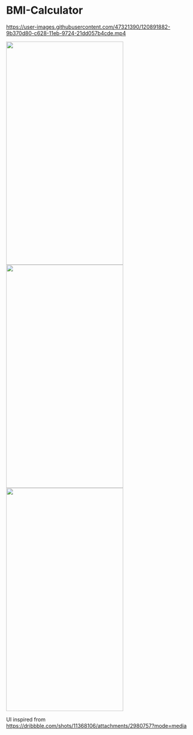 
# BMI-Calculator



https://user-images.githubusercontent.com/47321390/120891882-9b370d80-c628-11eb-9724-21dd057b4cde.mp4

<img src="https://user-images.githubusercontent.com/47321390/120863856-f1646c00-c5a8-11eb-9679-9f0e5b52852f.png" width="315" height="600"><img src="https://user-images.githubusercontent.com/47321390/120863857-f32e2f80-c5a8-11eb-9e49-2d9d4bab9af7.png" width="315" height="600"><img src="https://user-images.githubusercontent.com/47321390/120863871-f75a4d00-c5a8-11eb-82f4-e8e29f089167.png" width="315" height="600">

UI inspired from https://dribbble.com/shots/11368106/attachments/2980757?mode=media
